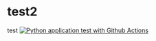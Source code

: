 # test2
test
[![Python application test with Github Actions](https://github.com/peterStampoulis/test2/actions/workflows/main.yml/badge.svg)](https://github.com/peterStampoulis/test2/actions/workflows/main.yml)
